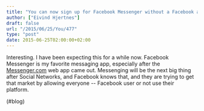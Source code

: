 ```yaml
---
title: "You can now sign up for Facebook Messenger without a Facebook account | iMore"
author: ["Eivind Hjertnes"]
draft: false
url: "/2015/06/25/You/477"
type: "post"
date: 2015-06-25T02:00:00+02:00
---
```


Interesting. I have been expecting this for a while now. Facebook
Messenger is my favorite messaging app, especially after the
[Messenger.com](http://messenger.com) web app came out. Messenging
will be the next big thing after Social Networks, and Facebook knows
that, and they are trying to get that market by allowing everyone --
Facebook user or not use their platform.

(#blog)
